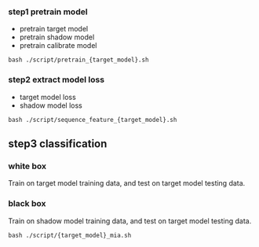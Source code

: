 ### step1 pretrain model
- pretrain target model
- pretrain shadow model
- pretrain calibrate model

```shell
bash ./script/pretrain_{target_model}.sh
```

### step2 extract model loss
- target model loss
- shadow model loss

```shell
bash ./script/sequence_feature_{target_model}.sh
```

## step3 classification
### white box
Train on target model training data, and test on target model testing data.

### black box
Train on shadow model training data, and test on target model testing data.


```shell
bash ./script/{target_model}_mia.sh
```
